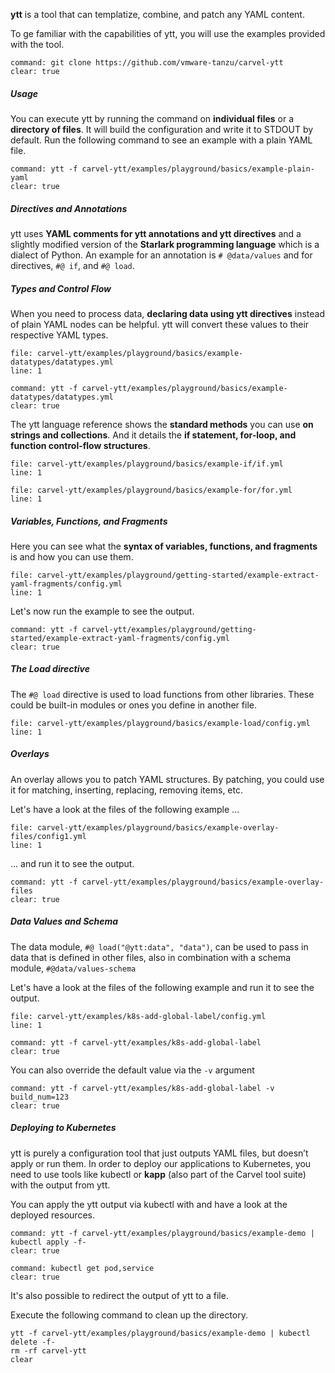 **ytt** is a tool that can templatize, combine, and patch any YAML content. 

To ge familiar with the capabilities of ytt, you will use the examples provided with the tool.
```terminal:execute
command: git clone https://github.com/vmware-tanzu/carvel-ytt
clear: true
```

##### Usage
You can execute ytt by running the command on **individual files** or a **directory of files**. 
It will build the configuration and write it to STDOUT by default.
Run the following command to see an example with a plain YAML file.
```terminal:execute
command: ytt -f carvel-ytt/examples/playground/basics/example-plain-yaml
clear: true
```

##### Directives and Annotations
ytt uses **YAML comments for ytt annotations and ytt directives** and a slightly modified version of the **Starlark programming language** which is a dialect of Python. An example for an annotation is `# @data/values` and for directives, `#@ if`, and `#@ load`.

##### Types and Control Flow
When you need to process data, **declaring data using ytt directives** instead of plain YAML nodes can be helpful. ytt will convert these values to their respective YAML types.
```editor:open-file
file: carvel-ytt/examples/playground/basics/example-datatypes/datatypes.yml
line: 1
```
```terminal:execute
command: ytt -f carvel-ytt/examples/playground/basics/example-datatypes/datatypes.yml
clear: true
```

The ytt language reference shows the **standard methods** you can use **on strings and collections**. And it details the **if statement, for-loop, and function control-flow structures**.
```editor:open-file
file: carvel-ytt/examples/playground/basics/example-if/if.yml
line: 1
```
```editor:open-file
file: carvel-ytt/examples/playground/basics/example-for/for.yml
line: 1
```

##### Variables, Functions, and Fragments
Here you can see what the **syntax of variables, functions, and fragments** is and how you can use them.
```editor:open-file
file: carvel-ytt/examples/playground/getting-started/example-extract-yaml-fragments/config.yml
line: 1
```

Let's now run the example to see the output. 
```terminal:execute
command: ytt -f carvel-ytt/examples/playground/getting-started/example-extract-yaml-fragments/config.yml
clear: true
```

##### The Load directive
The `#@ load` directive is used to load functions from other libraries. These could be built-in modules or ones you define in another file.

```editor:open-file
file: carvel-ytt/examples/playground/basics/example-load/config.yml
line: 1
```

##### Overlays
An overlay allows you to patch YAML structures. By patching, you could use it for matching, inserting, replacing, removing items, etc. 

Let's have a look at the files of the following example ...
```editor:open-file
file: carvel-ytt/examples/playground/basics/example-overlay-files/config1.yml
line: 1
```

... and run it to see the output.
```terminal:execute
command: ytt -f carvel-ytt/examples/playground/basics/example-overlay-files
clear: true
```

##### Data Values and Schema
The data module, `#@ load("@ytt:data", "data")`, can be used to pass in data that is defined in other files, also in combination with a schema module, `#@data/values-schema`

Let's have a look at the files of the following example and run it to see the output.
```editor:open-file
file: carvel-ytt/examples/k8s-add-global-label/config.yml
line: 1
```

```terminal:execute
command: ytt -f carvel-ytt/examples/k8s-add-global-label
clear: true
```

You can also override the default value via the `-v` argument
```terminal:execute
command: ytt -f carvel-ytt/examples/k8s-add-global-label -v build_num=123
clear: true
```

##### Deploying to Kubernetes
ytt is purely a configuration tool that just outputs YAML files, but doesn’t apply or run them. 
In order to deploy our applications to Kubernetes, you need to use tools like kubectl or **kapp** (also part of the Carvel tool suite) with the output from ytt.

You can apply the ytt output via kubectl with and have a look at the deployed resources.
```terminal:execute
command: ytt -f carvel-ytt/examples/playground/basics/example-demo | kubectl apply -f-
clear: true
```
```terminal:execute
command: kubectl get pod,service
clear: true
```

It's also possible to redirect the output of ytt to a file. 

Execute the following command to clean up the directory.
```execute
ytt -f carvel-ytt/examples/playground/basics/example-demo | kubectl delete -f-
rm -rf carvel-ytt
clear
```